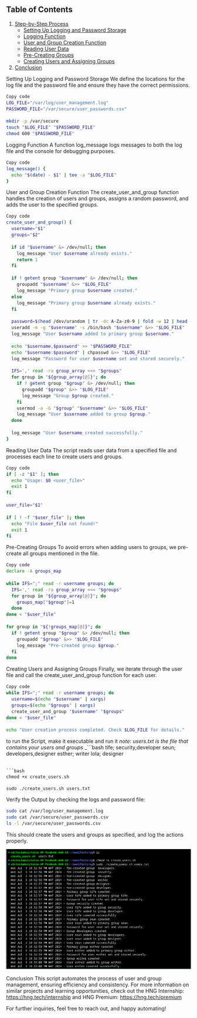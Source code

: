 ## Table of Contents

1. [Step-by-Step Process](#step-by-step-process)
   - [Setting Up Logging and Password Storage](#setting-up-logging-and-password-storage)
   - [Logging Function](#logging-function)
   - [User and Group Creation Function](#user-and-group-creation-function)
   - [Reading User Data](#reading-user-data)
   - [Pre-Creating Groups](#pre-creating-groups)
   - [Creating Users and Assigning Groups](#creating-users-and-assigning-groups)
2. [Conclusion](#conclusion)



Setting Up Logging and Password Storage
We define the locations for the log file and the password file and ensure they have the correct permissions.

```bash
Copy code
LOG_FILE="/var/log/user_management.log"
PASSWORD_FILE="/var/secure/user_passwords.csv"

mkdir -p /var/secure
touch "$LOG_FILE" "$PASSWORD_FILE"
chmod 600 "$PASSWORD_FILE"
```

Logging Function
A function log_message logs messages to both the log file and the console for debugging purposes.

```bash
Copy code
log_message() {
  echo "$(date) - $1" | tee -a "$LOG_FILE"
}
```

User and Group Creation Function
The create_user_and_group function handles the creation of users and groups, assigns a random password, and adds the user to the specified groups.

```bash
Copy code
create_user_and_group() {
  username="$1"
  groups="$2"

  if id "$username" &> /dev/null; then
    log_message "User $username already exists."
    return 1
  fi

  if ! getent group "$username" &> /dev/null; then
    groupadd "$username" &>> "$LOG_FILE"
    log_message "Primary group $username created."
  else
    log_message "Primary group $username already exists."
  fi

  password=$(head /dev/urandom | tr -dc A-Za-z0-9 | fold -w 12 | head -n 1)
  useradd -m -g "$username" -s /bin/bash "$username" &>> "$LOG_FILE"
  log_message "User $username added to primary group $username."

  echo "$username,$password" >> "$PASSWORD_FILE"
  echo "$username:$password" | chpasswd &>> "$LOG_FILE"
  log_message "Password for user $username set and stored securely."

  IFS=',' read -ra group_array <<< "$groups"
  for group in "${group_array[@]}"; do
    if ! getent group "$group" &> /dev/null; then
      groupadd "$group" &>> "$LOG_FILE"
      log_message "Group $group created."
    fi
    usermod -a -G "$group" "$username" &>> "$LOG_FILE"
    log_message "User $username added to group $group."
  done

  log_message "User $username created successfully."
}
```

Reading User Data
The script reads user data from a specified file and processes each line to create users and groups.

```bash
Copy code
if [ -z "$1" ]; then
  echo "Usage: $0 <user_file>"
  exit 1
fi

user_file="$1"

if [ ! -f "$user_file" ]; then
  echo "File $user_file not found!"
  exit 1
fi
```

Pre-Creating Groups
To avoid errors when adding users to groups, we pre-create all groups mentioned in the file.

``` bash
Copy code
declare -A groups_map

while IFS=";" read -r username groups; do
  IFS=',' read -ra group_array <<< "$groups"
  for group in "${group_array[@]}"; do
    groups_map["$group"]=1
  done
done < "$user_file"

for group in "${!groups_map[@]}"; do
  if ! getent group "$group" &> /dev/null; then
    groupadd "$group" &>> "$LOG_FILE"
    log_message "Pre-created group $group."
  fi
done
```

Creating Users and Assigning Groups
Finally, we iterate through the user file and call the create_user_and_group function for each user.

```bash
Copy code
while IFS=";" read -r username groups; do
  username=$(echo "$username" | xargs)
  groups=$(echo "$groups" | xargs)
  create_user_and_group "$username" "$groups"
done < "$user_file"

echo "User creation process completed. Check $LOG_FILE for details."
```

to run the Script, make it executable and run it
_note: users.txt is the file that contains your users and groups_ 
_```bash tife; security,developer
seun; developers,designer
esther; writer
lola; designer
```_

```bash
chmod +x create_users.sh

sudo ./create_users.sh users.txt
```

Verify the Output by checking the logs and password file:

```bash
sudo cat /var/log/user_management.log
sudo cat /var/secure/user_passwords.csv
ls -l /var/secure/user_passwords.csv
```

This should create the users and groups as specified, and log the actions properly.


![image](Screenshot%20from%202024-07-03%2022-43-39.png)



Conclusion
This script automates the process of user and group management, ensuring efficiency and consistency. For more information on similar projects and learning opportunities, check out the HNG Internship: https://hng.tech/internship and HNG Premium: https://hng.tech/premium

For further inquiries, feel free to reach out, and happy automating!

